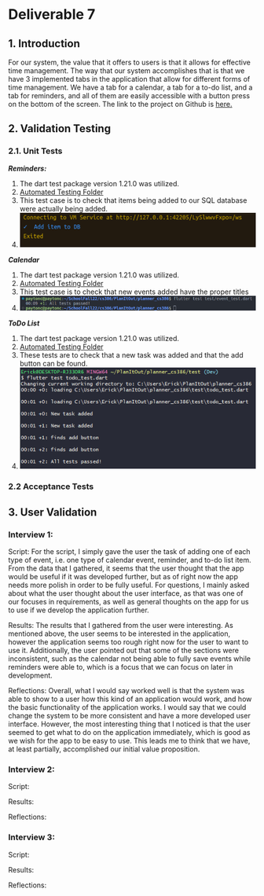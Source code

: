 # Deliverable 7

## 1. Introduction
For our system, the value that it offers to users is that it allows for effective time management. The way that our system accomplishes that is that we have 3 implemented tabs in the application that allow for different forms of time management. We have a tab for a calendar, a tab for a to-do list, and a tab for reminders, and all of them are easily accessible with a button press on the bottom of the screen. The link to the project on Github is [here.](https://github.com/Carhn/PlanItOut/tree/main)

## 2. Validation Testing
### 2.1. Unit Tests

***Reminders:***
1. The dart test package version 1.21.0 was utilized.
2. [Automated Testing Folder](https://github.com/Carhn/PlanItOut/tree/Dev/planner_cs386/test)
3. This test case is to check that items being added to our SQL database were actually being added.
4. ![Image of Reminder Database test](https://raw.githubusercontent.com/Carhn/PlanItOut/Dev/Deliverables/Deliverable_Images/remindersD4Test.png "Reminder Database test")

***Calendar***
1. The dart test package version 1.21.0 was utilized.
2. [Automated Testing Folder](https://github.com/Carhn/PlanItOut/tree/Dev/planner_cs386/test)
3. This test case is to check that new events added have the proper titles
4. ![Image of event test](https://github.com/Carhn/PlanItOut/blob/Dev/Deliverables/Deliverable_Images/CalendarTest.png)

***ToDo List***
1. The dart test package version 1.21.0 was utilized.
2. [Automated Testing Folder](https://github.com/Carhn/PlanItOut/tree/Dev/planner_cs386/test)
3. These tests are to check that a new task was added and that the add button can be found.
4. ![Image of event test](https://github.com/Carhn/PlanItOut/blob/Dev/Deliverables/Deliverable_Images/d6_test.PNG)

### 2.2 Acceptance Tests


## 3. User Validation

### Interview 1: 
Script: For the script, I simply gave the user the task of adding one of each type of event, i.e. one type of calendar event, reminder, and to-do list item. 
From the data that I gathered, it seems that the user thought that the app would be useful if it was developed further, but as of right now the app needs more 
polish in order to be fully useful. For questions, I mainly asked about what the user thought about the user interface, as that was one of our focuses in 
requirements, as well as general thoughts on the app for us to use if we develop the application further. 
   
Results: The results that I gathered from the user were interesting. As mentioned above, the user seems to be interested in the application, however the application
seems too rough right now for the user to want to use it. Additionally, the user pointed out that some of the sections were inconsistent, such as the calendar not 
being able to fully save events while reminders were able to, which is a focus that we can focus on later in development. 
   
Reflections: Overall, what I would say worked well is that the system was able to show to a user how this kind of an application would work, and how the basic 
functionality of the application works. I would say that we could change the system to be more consistent and have a more developed user interface. However, the 
most interesting thing that I noticed is that the user seemed to get what to do on the application immediately, which is good as we wish for the app to be easy to 
use. This leads me to think that we have, at least partially, accomplished our initial value proposition. 


### Interview 2: 
Script:   
   
Results:  
   
Reflections: 
   


### Interview 3: 
Script:   
   
Results:   
   
Reflections: 
   
